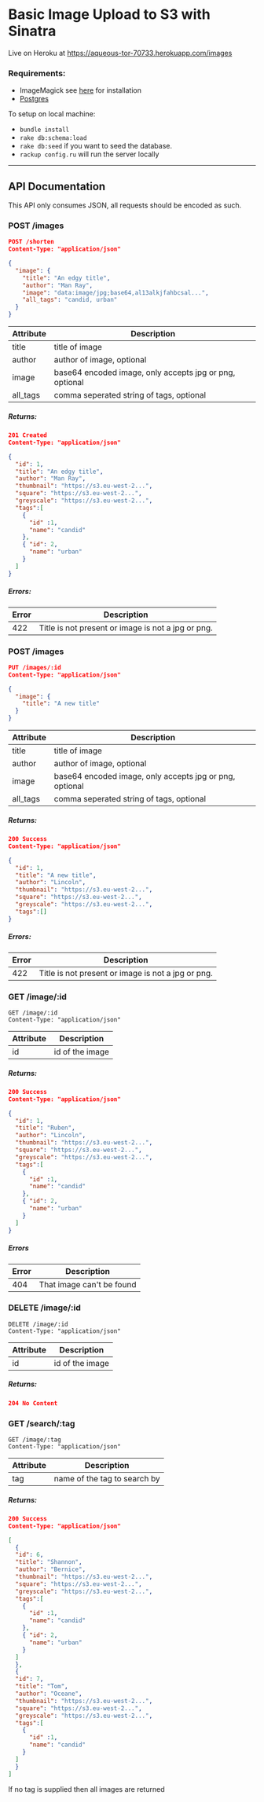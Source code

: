 
Basic Image Upload to S3 with Sinatra
================

Live on Heroku at https://aqueous-tor-70733.herokuapp.com/images

### Requirements:

- ImageMagick see [here](https://github.com/thoughtbot/paperclip/blob/master/README.md#image-processor) for installation
- [Postgres](https://www.postgresql.org/download/macosx/)

To setup on local machine:

- `bundle install`
- `rake db:schema:load`
- `rake db:seed` if you want to seed the database.
- `rackup config.ru` will run the server locally

-------------------------------------------------------------------------

## API Documentation

This API only consumes JSON, all requests should be encoded as such.

### POST /images

```JSON
POST /shorten
Content-Type: "application/json"

{
  "image": {
    "title": "An edgy title",
    "author": "Man Ray",
    "image": "data:image/jpg;base64,al13alkjfahbcsal...",
    "all_tags": "candid, urban"
  }
}
```

Attribute | Description
--------- | -----------
title     | title of image
author    | author of image, optional
image     | base64 encoded image, only accepts jpg or png, optional
all_tags  | comma seperated string of tags, optional

##### Returns:

```JSON
201 Created
Content-Type: "application/json"

{
  "id": 1,
  "title": "An edgy title",
  "author": "Man Ray",
  "thumbnail": "https://s3.eu-west-2...",
  "square": "https://s3.eu-west-2...",
  "greyscale": "https://s3.eu-west-2...",
  "tags":[
    {
      "id" :1,
      "name": "candid"
    },
    { "id": 2,
      "name": "urban"
    }
  ]
}
```

##### Errors:

Error | Description
----- | ------------
422   | Title is not present or image is not a jpg or png.

### POST /images

```JSON
PUT /images/:id
Content-Type: "application/json"

{
  "image": {
    "title": "A new title"
  }
}
```

Attribute | Description
--------- | -----------
title     | title of image
author    | author of image, optional
image     | base64 encoded image, only accepts jpg or png, optional
all_tags  | comma seperated string of tags, optional

##### Returns:

```JSON
200 Success
Content-Type: "application/json"

{
  "id": 1,
  "title": "A new title",
  "author": "Lincoln",
  "thumbnail": "https://s3.eu-west-2...",
  "square": "https://s3.eu-west-2...",
  "greyscale": "https://s3.eu-west-2...",
  "tags":[]
}
```

##### Errors:

Error | Description
----- | ------------
422   | Title is not present or image is not a jpg or png.


### GET /image/:id

```
GET /image/:id
Content-Type: "application/json"

```

Attribute      | Description
-------------- | -----------
id             | id of the image

##### Returns:

```JSON
200 Success
Content-Type: "application/json"

{
  "id": 1,
  "title": "Ruben",
  "author": "Lincoln",
  "thumbnail": "https://s3.eu-west-2...",
  "square": "https://s3.eu-west-2...",
  "greyscale": "https://s3.eu-west-2...",
  "tags":[
    {
      "id" :1,
      "name": "candid"
    },
    { "id": 2,
      "name": "urban"
    }
  ]
}
```

##### Errors

Error | Description
----- | ------------
404   | That image can't be found

### DELETE /image/:id

```
DELETE /image/:id
Content-Type: "application/json"
```

Attribute      | Description
-------------- | -----------
id             | id of the image

##### Returns:

```JSON
204 No Content

```

### GET /search/:tag

```
GET /image/:tag
Content-Type: "application/json"

```

Attribute      | Description
-------------- | -----------
tag            | name of the tag to search by

##### Returns:

```JSON
200 Success
Content-Type: "application/json"

[
  {
  "id": 6,
  "title": "Shannon",
  "author": "Bernice",
  "thumbnail": "https://s3.eu-west-2...",
  "square": "https://s3.eu-west-2...",
  "greyscale": "https://s3.eu-west-2...",
  "tags":[
    {
      "id" :1,
      "name": "candid"
    },
    { "id": 2,
      "name": "urban"
    }
  ]
  },
  {
  "id": 7,
  "title": "Tom",
  "author": "Oceane",
  "thumbnail": "https://s3.eu-west-2...",
  "square": "https://s3.eu-west-2...",
  "greyscale": "https://s3.eu-west-2...",
  "tags":[
    {
      "id" :1,
      "name": "candid"
    }
  ]
  }
]

```

If no tag is supplied then all images are returned






